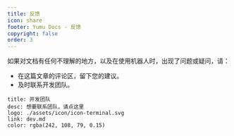 ```yaml
---
title: 反馈
icon: share
footer: Yumu Docs - 反馈
copyright: false
order: 3
---
```


如果对文档有任何不理解的地方，以及在使用机器人时，出现了问题或疑问，请：

- 在这篇文章的评论区，留下您的建议。
- 及时联系开发团队。

```card
title: 开发团队
desc: 想要联系团队，请点这里
logo: ./assets/icon/icon-terminal.svg
link: dev.md
color: rgba(242, 108, 79, 0.15)
```

